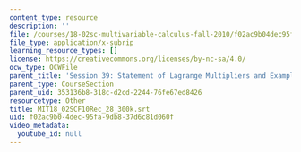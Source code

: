 ```yaml
---
content_type: resource
description: ''
file: /courses/18-02sc-multivariable-calculus-fall-2010/f02ac9b04dec95fa9db837d6c81d060f_MIT18_02SCF10Rec_28_300k.srt
file_type: application/x-subrip
learning_resource_types: []
license: https://creativecommons.org/licenses/by-nc-sa/4.0/
ocw_type: OCWFile
parent_title: 'Session 39: Statement of Lagrange Multipliers and Example'
parent_type: CourseSection
parent_uid: 353136b8-318c-d2cd-2244-76fe67ed8426
resourcetype: Other
title: MIT18_02SCF10Rec_28_300k.srt
uid: f02ac9b0-4dec-95fa-9db8-37d6c81d060f
video_metadata:
  youtube_id: null
---
```

